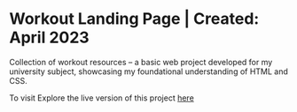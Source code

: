 # Workout Landing Page | Created: April 2023  

Collection of workout resources – a basic web project developed for my university subject, showcasing my foundational understanding of HTML and CSS.

To visit
Explore the live version of this project [here](https://darka-ztn.github.io/workout-landing/)
